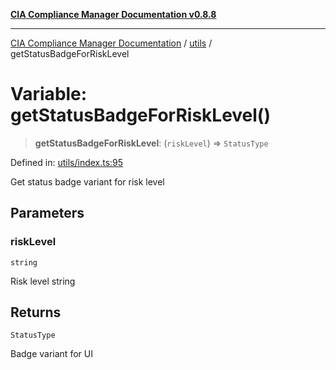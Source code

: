 [**CIA Compliance Manager Documentation v0.8.8**](../../README.md)

***

[CIA Compliance Manager Documentation](../../modules.md) / [utils](../README.md) / getStatusBadgeForRiskLevel

# Variable: getStatusBadgeForRiskLevel()

> **getStatusBadgeForRiskLevel**: (`riskLevel`) => `StatusType`

Defined in: [utils/index.ts:95](https://github.com/Hack23/cia-compliance-manager/blob/67855c73d041b21b5f90a46884e0e48cd0961cda/src/utils/index.ts#L95)

Get status badge variant for risk level

## Parameters

### riskLevel

`string`

Risk level string

## Returns

`StatusType`

Badge variant for UI
